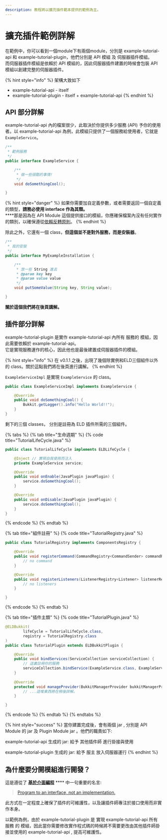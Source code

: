 ```yaml
---
description: 教程將以擴充插件範本提供的範例為主。
---
```


# 擴充插件範例詳解

在範例中，你可以看到一個module下有兩個module，分別是 example-tutorial-api 和 example-tutorial-plugin，他們分別是 API 模組 及 伺服器插件模組。\
而伺服器插件模組是依賴於 API 模組的，因此伺服器插件建置的時候會包裝 API 模組以創建完整的伺服器插件。

{% hint style="info" %}
架構大致如下

* example-tutorial-api - itself
* example-tutorial-plugin - itself + example-tutorial-api
{% endhint %}

## API 部分詳解 <a href="#api-module-explain" id="api-module-explain"></a>

example-tutorial-api 內的檔案很少，此取決於你提供多少服務 (API) 予你的使用者。以 example-tutorial-api 為例，此模組只提供了一個服務給使用者，它就是 `ExampleService`。

```java
/**
 * 範例服務
 */
public interface ExampleService {

    /**
     * 做一些很酷的事情!
     */
    void doSomethingCool();

}
```

{% hint style="danger" %}
如果你需要加自定義參數，或者需要返回一個自定義的類型，**請務必使用 interface 作為其類。**\
****那是因為在 API Module 這個提供接口的模組，你應確保檔案內沒有任何實作的類別，以確保遵從[依賴反轉原則](https://medium.com/@f40507777/%E4%BE%9D%E8%B3%B4%E5%8F%8D%E8%BD%89%E5%8E%9F%E5%89%87-dependency-inversion-principle-dip-bc0ba2e3a388)。
{% endhint %}

除此之外，它還有一個 class，**但這個並不是對外服務，而是安裝器**。

```java
/**
 * 我的安裝
 */
public interface MyExampleInstallation {

    /**
     * 放一些 String 進去
     * @param key key
     * @param value value
     */
    void putSomeValue(String key, String value);

}
```

**關於這個我們將在後頁講解。**

## 插件部分詳解 <a href="#plugin-module-explain" id="plugin-module-explain"></a>

example-tutorial-plugin 是實作 example-tutorial-api 內所有 服務的 模組，因此需要依賴於 example-tutorial-api。\
它是實現服務運作的核心，因此他也是最後建置成伺服器插件的模組。

{% hint style="info" %}
在 v0.1.1 之後，出現了幾個除實例和ELD三個組件以外的 class。關於這點我們將在後頁進行講解。
{% endhint %}

`ExampleServiceImpl` 是實現 `ExampleService` 的 class。

```java
public class ExampleServiceImpl implements ExampleService {

    @Override
    public void doSomethingCool() {
        Bukkit.getLogger().info("Hello World!!");
    }
}
```

剩下的三個 classes， 分別是註冊為 ELD 插件所需的三個組件。

{% tabs %}
{% tab title="生命週期" %}
{% code title="TutorialLifeCycle.java" %}
```java
public class TutorialLifeCycle implements ELDLifeCycle {

    @Inject // 實現自我使用而注入
    private ExampleService service;

    @Override
    public void onEnable(JavaPlugin javaPlugin) {
        service.doSomethingCool();
    }

    @Override
    public void onDisable(JavaPlugin javaPlugin) {
        service.doSomethingCool();
    }
}
```
{% endcode %}
{% endtab %}

{% tab title="組件註冊" %}
{% code title="TutorialRegistry.java" %}
```java
public class TutorialRegistry implements ComponentsRegistry {

    @Override
    public void registerCommand(CommandRegistry<CommandSender> commandRegistry) {
        // no command
    }

    @Override
    public void registerListeners(ListenerRegistry<Listener> listenerRegistry) {
        // no listeners
    }

}
```
{% endcode %}
{% endtab %}

{% tab title="插件主類" %}
{% code title="TutorialPlugin.java" %}
```java
@ELDBukkit(
        lifeCycle = TutorialLifeCycle.class,
        registry = TutorialRegistry.class
)
public class TutorialPlugin extends ELDBukkitPlugin {

    @Override
    public void bindServices(ServiceCollection serviceCollection) {
        // 這裏註冊你的服務
        serviceCollection.bindService(ExampleService.class, ExampleServiceImpl.class);
    }
    
    @Override
    protected void manageProvider(BukkitManagerProvider bukkitManagerProvider) {
        // ...這堆東西將在稍後詳解。
    }

}
```
{% endcode %}
{% endtab %}
{% endtabs %}

{% hint style="success" %}
當你建置完成後，會有兩個 jar , 分別是 API Module 的 jar 及 Plugin Module jar 。他們的職責如下:&#x20;

example-tutorial-api 生成的 jar:  給予 其他插件師 進行掛接與使用

example-tutorial-plugin 生成的 jar:  給予 服主 放入伺服器運行
{% endhint %}

## 為什麼要分開模組進行開發？ <a href="#why-separate-template" id="why-separate-template"></a>

這是遵從了  [**基於介面編程**](https://zh.wikipedia.org/wiki/%E5%9F%BA%E4%BA%8E%E6%8E%A5%E5%8F%A3%E7%BC%96%E7%A8%8B)  ****  中一句重要的名言:

> [Program to an interface, not an implementation.](http://teddy-chen-tw.blogspot.com/2010/06/program-to-interface.html)

此方式在一定程度上確保了插件的可維護性，以及讓插件師專注於接口使用而非實作本身。

以範例為例，由於 example-tutorial-plugin 是 實現 example-tutorial-api 所有服務 的 模組，因此當你需要修改實作程式碼的時候將不需要更改由其他插件師掛接並使用的 example-tutorial-api , 提高可維護性。

